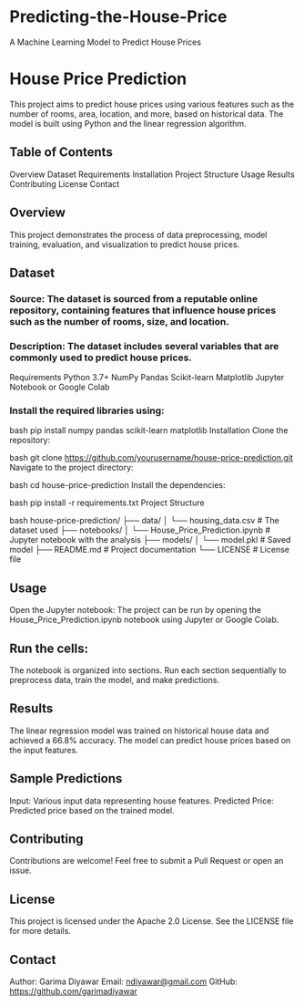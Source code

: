 # Predicting-the-House-Price
A Machine Learning Model to Predict House Prices 

# House Price Prediction
This project aims to predict house prices using various features such as the number of rooms, area, location, and more, based on historical data. The model is built using Python and the linear regression algorithm.

## Table of Contents
Overview
Dataset
Requirements
Installation
Project Structure
Usage
Results
Contributing
License
Contact

## Overview

This project demonstrates the process of data preprocessing, model training, evaluation, and visualization to predict house prices.

## Dataset
### Source: The dataset is sourced from a reputable online repository, containing features that influence house prices such as the number of rooms, size, and location.
### Description: The dataset includes several variables that are commonly used to predict house prices.
Requirements
Python 3.7+
NumPy
Pandas
Scikit-learn
Matplotlib
Jupyter Notebook or Google Colab

### Install the required libraries using:

bash
pip install numpy pandas scikit-learn matplotlib
Installation
Clone the repository:

bash
git clone https://github.com/yourusername/house-price-prediction.git
Navigate to the project directory:

bash
cd house-price-prediction
Install the dependencies:

bash
pip install -r requirements.txt
Project Structure

bash
house-price-prediction/
├── data/
│   └── housing_data.csv        # The dataset used
├── notebooks/
│   └── House_Price_Prediction.ipynb   # Jupyter notebook with the analysis
├── models/
│   └── model.pkl              # Saved model
├── README.md                  # Project documentation
└── LICENSE                    # License file

## Usage
Open the Jupyter notebook:
The project can be run by opening the House_Price_Prediction.ipynb notebook using Jupyter or Google Colab.

## Run the cells:
The notebook is organized into sections. Run each section sequentially to preprocess data, train the model, and make predictions.

## Results
The linear regression model was trained on historical house data and achieved a 66.8% accuracy. The model can predict house prices based on the input features.

## Sample Predictions
Input: Various input data representing house features.
Predicted Price: Predicted price based on the trained model.

## Contributing
Contributions are welcome! Feel free to submit a Pull Request or open an issue.

## License
This project is licensed under the Apache 2.0 License. See the LICENSE file for more details.

## Contact
Author: Garima Diyawar
Email: ndiyawar@gmail.com
GitHub: https://github.com/garimadiyawar
